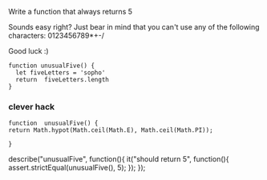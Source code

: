 Write a function that always returns 5

Sounds easy right? Just bear in mind that you can't use any of the following characters: 0123456789*+-/

Good luck :)

```
function unusualFive() {
  let fiveLetters = 'sopho'
  return  fiveLetters.length
}

```

### clever hack 
```
function  unusualFive() {
return Math.hypot(Math.ceil(Math.E), Math.ceil(Math.PI)); 

}
```

describe("unusualFive", function(){
  it("should return 5", function(){
    assert.strictEqual(unusualFive(), 5);
  });
});
